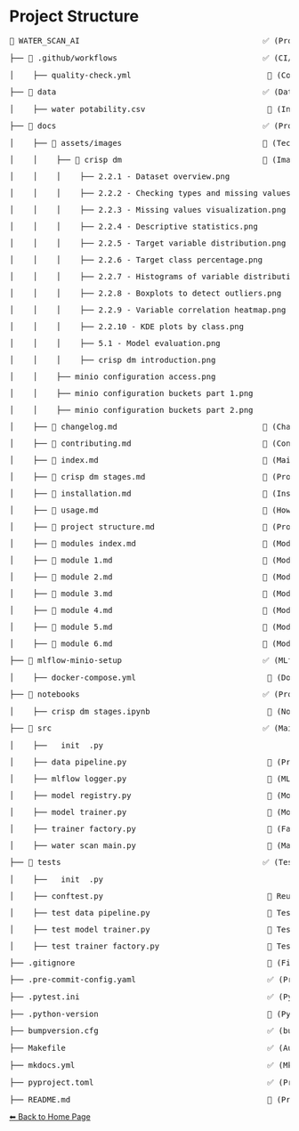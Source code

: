 # Project Structure

<pre>📂 WATER_SCAN_AI                                       ✅ (Project root directory)</pre>
<pre>├── 📂 .github/workflows                               ✅ (CI/CD workflows with GitHub Actions)</pre>
<pre>│    ├── quality-check.yml                             📌 (Code quality check pipeline)</pre>
<pre>├── 📂 data                                            ✅ (Data used or generated by the project)</pre>
<pre>│    ├── water_potability.csv                          📌 (Input dataset)</pre>
<pre>├── 📂 docs                                            ✅ (Project documentation generated with MkDocs)</pre>
<pre>│    ├── 📂 assets/images                              📌 (Technical documentation images)</pre>
<pre>│    │    ├── 📂 crisp_dm                              📌 (Images from CRISP-DM stages)</pre>
<pre>│    │    │    ├── 2.2.1 - Dataset overview.png</pre>
<pre>│    │    │    ├── 2.2.2 - Checking types and missing values.png</pre>
<pre>│    │    │    ├── 2.2.3 - Missing values visualization.png</pre>
<pre>│    │    │    ├── 2.2.4 - Descriptive statistics.png</pre>
<pre>│    │    │    ├── 2.2.5 - Target variable distribution.png</pre>
<pre>│    │    │    ├── 2.2.6 - Target class percentage.png</pre>
<pre>│    │    │    ├── 2.2.7 - Histograms of variable distributions.png</pre>
<pre>│    │    │    ├── 2.2.8 - Boxplots to detect outliers.png</pre>
<pre>│    │    │    ├── 2.2.9 - Variable correlation heatmap.png</pre>
<pre>│    │    │    ├── 2.2.10 - KDE plots by class.png</pre>
<pre>│    │    │    ├── 5.1 - Model evaluation.png</pre>
<pre>│    │    │    ├── crisp_dm_introduction.png</pre>
<pre>│    │    ├── minio_configuration_access.png</pre>
<pre>│    │    ├── minio_configuration_buckets_part_1.png</pre>
<pre>│    │    ├── minio_configuration_buckets_part_2.png</pre>
<pre>│    ├── 📄 changelog.md                               📌 (Change log)</pre>
<pre>│    ├── 📄 contributing.md                            📌 (Contribution guide)</pre>
<pre>│    ├── 📄 index.md                                   📌 (Main documentation page)</pre>
<pre>│    ├── 📄 crisp_dm_stages.md                         📌 (Project methodology using CRISP-DM)</pre>
<pre>│    ├── 📄 installation.md                            📌 (Installation guide)</pre>
<pre>│    ├── 📄 usage.md                                   📌 (How to use the project)</pre>
<pre>│    ├── 📄 project_structure.md                       📌 (Project structure)</pre>
<pre>│    ├── 📄 modules_index.md                           📌 (Modules index)</pre>
<pre>│    ├── 📄 module_1.md                                📌 (Module 1: water_scan_main.py)</pre>
<pre>│    ├── 📄 module_2.md                                📌 (Module 2: data_pipeline.py)</pre>
<pre>│    ├── 📄 module_3.md                                📌 (Module 3: mlflow_logger.py)</pre>
<pre>│    ├── 📄 module_4.md                                📌 (Module 4: model_registry.py)</pre>
<pre>│    ├── 📄 module_5.md                                📌 (Module 5: model_trainer.py)</pre>
<pre>│    ├── 📄 module_6.md                                📌 (Module 6: trainer_factory.py)</pre>
<pre>├── 📂 mlflow-minio-setup                              ✅ (MLflow + MinIO setup scripts and configs)</pre>
<pre>│    ├── docker-compose.yml                            📌 (Docker Compose configuration file)</pre>
<pre>├── 📂 notebooks                                       ✅ (Project's interactive notebooks)</pre>
<pre>│    ├── crisp_dm_stages.ipynb                         📌 (Notebook for CRISP-DM methodology)</pre>
<pre>├── 📂 src                                             ✅ (Main Python modules of the project)</pre>
<pre>│    ├── __init__.py </pre>
<pre>│    ├── data_pipeline.py                              📌 (Preprocessing pipeline)</pre>
<pre>│    ├── mlflow_logger.py                              📌 (MLflow logging module)</pre>
<pre>│    ├── model_registry.py                             📌 (Model registry management)</pre>
<pre>│    ├── model_trainer.py                              📌 (Model training functions)</pre>
<pre>│    ├── trainer_factory.py                            📌 (Factory for selecting training algorithms)</pre>
<pre>│    ├── water_scan_main.py                            📌 (Main execution script)</pre>
<pre>├── 📂 tests                                           ✅ (Test folder)</pre>
<pre>│    ├── __init__.py </pre>
<pre>│    ├── conftest.py                                   📌 Reusable fixtures (e.g., mock data)</pre>
<pre>│    ├── test_data_pipeline.py                         📌 Tests for data pipeline</pre>
<pre>│    ├── test_model_trainer.py                         📌 Tests for training with RandomForest + Optuna</pre>
<pre>│    ├── test_trainer_factory.py                       📌 Tests for trainer factory</pre>
<pre>├── .gitignore                                         📌 (Files and folders ignored by Git)</pre>
<pre>├── .pre-commit-config.yaml                            ✅ (Pre-commit hooks configuration)</pre>
<pre>├── .pytest.ini                                        ✅ (Pytest configuration)</pre>
<pre>├── .python-version                                    📌 (Python version used)</pre>
<pre>├── bumpversion.cfg                                    ✅ (bump2version configuration)</pre>
<pre>├── Makefile                                           ✅ (Automation commands for the project)</pre>
<pre>├── mkdocs.yml                                         ✅ (MkDocs configuration file)</pre>
<pre>├── pyproject.toml                                     ✅ (Project dependency and build management)</pre>
<pre>├── README.md                                          📌 (Project overview and main instructions)</pre>

[⬅ Back to Home Page](index.md)
